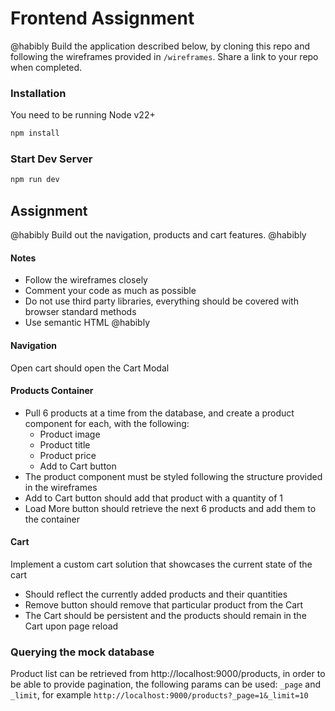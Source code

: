 # Frontend Assignment
@habibly
Build the application described below, by cloning this repo and following the wireframes provided in `/wireframes`. Share a link to your repo when completed.

### Installation
You need to be running Node v22+

```sh
npm install
```

### Start Dev Server

```sh
npm run dev
```

## Assignment
@habibly
Build out the navigation, products and cart features.
@habibly
#### Notes
  - Follow the wireframes closely
  - Comment your code as much as possible
  - Do not use third party libraries, everything should be covered with browser standard methods
  - Use semantic HTML
@habibly
#### Navigation

Open cart should open the Cart Modal

#### Products Container
  - Pull 6 products at a time from the database, and create a product component for each, with the following:
    - Product image
    - Product title
    - Product price
    - Add to Cart button
  - The product component must be styled following the structure provided in the wireframes
  - Add to Cart button should add that product with a quantity of 1
  - Load More button should retrieve the next 6 products and add them to the container
  
#### Cart

Implement a custom cart solution that showcases the current state of the cart
  - Should reflect the currently added products and their quantities
  - Remove button should remove that particular product from the Cart
  - The Cart should be persistent and the products should remain in the Cart upon page reload

### Querying the mock database
  Product list can be retrieved from http://localhost:9000/products, in order to be able to provide pagination, the following params can be used: `_page` and `_limit`, for example `http://localhost:9000/products?_page=1&_limit=10`